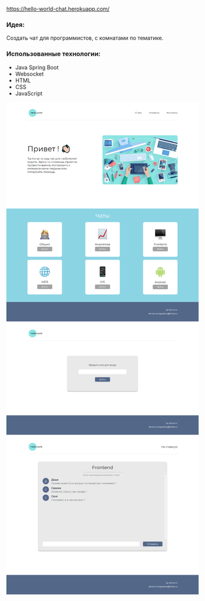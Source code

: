 https://hello-world-chat.herokuapp.com/

### Идея: 

Создать чат для программистов, с комнатами по тематике.
 
### Использованные технологии:

* Java Spring Boot
* Websocket
* HTML
* CSS
* JavaScript


<img src="https://github.com/VinogradovaD/hello-world-chat/blob/main/screenshots/main.png" wight="200">

<img src="https://github.com/VinogradovaD/hello-world-chat/blob/main/screenshots/login.png" wight="200">

<img src="https://github.com/VinogradovaD/hello-world-chat/blob/main/screenshots/chat.png" wight="200">
